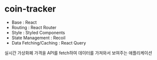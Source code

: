 # coin-tracker

- Base : React
- Routing : React Router
- Style : Styled Components
- State Management : Recoil
- Data Fetching/Caching : React Query

실시간 가상화폐 가격을 API를 fetch하여 데이터를 가져와서 보여주는 애플리케이션
